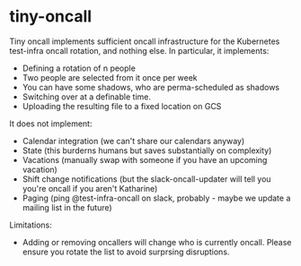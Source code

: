 # tiny-oncall

Tiny oncall implements sufficient oncall infrastructure for the Kubernetes test-infra oncall
rotation, and nothing else. In particular, it implements:

* Defining a rotation of n people
* Two people are selected from it once per week
* You can have some shadows, who are perma-scheduled as shadows
* Switching over at a definable time.
* Uploading the resulting file to a fixed location on GCS

It does not implement:

* Calendar integration (we can't share our calendars anyway)
* State (this burderns humans but saves substantially on complexity)
* Vacations (manually swap with someone if you have an upcoming vacation)
* Shift change notifications (but the slack-oncall-updater will tell you you're oncall if you aren't Katharine)
* Paging (ping @test-infra-oncall on slack, probably - maybe we update a mailing list in the future)

Limitations:

* Adding or removing oncallers will change who is currently oncall. Please ensure you rotate the
  list to avoid surprsing disruptions.
